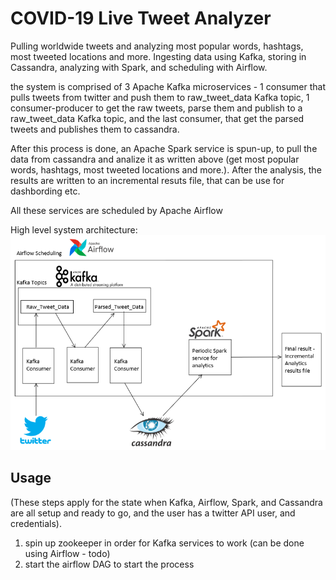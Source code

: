 # COVID-19 Live Tweet Analyzer
Pulling worldwide tweets and analyzing most popular words, hashtags, most tweeted locations and more. 
Ingesting data using Kafka, storing in Cassandra, analyzing with Spark, and scheduling with Airflow.

the system is comprised of 3 Apache Kafka microservices - 1 consumer that pulls tweets from twitter and push them to raw_tweet_data Kafka topic, 1 consumer-producer to get the raw tweets, parse them and publish to a raw_tweet_data Kafka topic, and the last consumer, that get the parsed tweets and publishes them to cassandra.

After this process is done, an Apache Spark service is spun-up, to pull the data from cassandra and analize it as written above (get most popular words, hashtags, most tweeted locations and more.). After the analysis, the results are written to an incremental resuts file, that can be use for dashbording etc.

All these services are scheduled by Apache Airflow

High level system architecture:
![Alt text](covid-19-twitter-analytics.png?raw=true "system architecture")

## Usage
(These steps apply for the state when Kafka, Airflow, Spark, and Cassandra are all setup and ready to go, and the user has a twitter API user, and credentials).
1. spin up zookeeper in order for Kafka services to work (can be done using Airflow - todo)
2. start the airflow DAG to start the process
